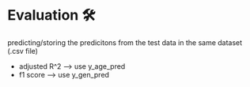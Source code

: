 # Evaluation 🛠️

predicting/storing the predicitons from the test data in the same dataset (.csv file)

- adjusted R^2 --> use y_age_pred
- f1 score --> use y_gen_pred
